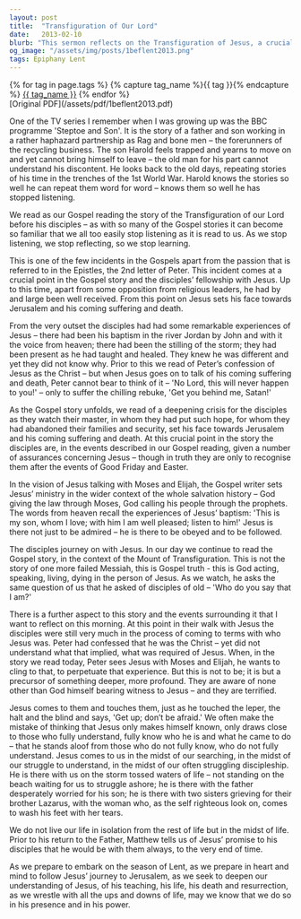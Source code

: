 ```yaml
---
layout: post
title:  "Transfiguration of Our Lord"
date:   2013-02-10
blurb: "This sermon reflects on the Transfiguration of Jesus, a crucial point in the Gospel story. It emphasizes the importance of listening, reflecting, and learning from the Gospel stories. The sermon also discusses the disciples' struggle to understand Jesus' identity and mission, and encourages believers to continue seeking understanding in the midst of life's struggles, with the assurance of Jesus' presence and power."
og_image: "/assets/img/posts/1beflent2013.png"
tags: Epiphany Lent
---    
```

<div class="tag-pills">
  {% for tag in page.tags %}
    {% capture tag_name %}{{ tag }}{% endcapture %}
    <a href="{{ site.baseurl }}/tag/{{ tag_name }}" class="tag-pill">{{ tag_name }}</a>
  {% endfor %}
</div>
[Original PDF](/assets/pdf/1beflent2013.pdf)

One of the TV series I remember when I was growing up was the BBC programme 'Steptoe and Son'. It is the story of a father and son working in a rather haphazard partnership as Rag and bone men – the forerunners of the recycling business. The son Harold feels trapped and yearns to move on and yet cannot bring himself to leave – the old man for his part cannot understand his discontent. He looks back to the old days, repeating stories of his time in the trenches of the 1st World War. Harold knows the stories so well he can repeat them word for word – knows them so well he has stopped listening.

We read as our Gospel reading the story of the Transfiguration of our Lord before his disciples – as with so many of the Gospel stories it can become so familiar that we all too easily stop listening as it is read to us. As we stop listening, we stop reflecting, so we stop learning.

This is one of the few incidents in the Gospels apart from the passion that is referred to in the Epistles, the 2nd letter of Peter. This incident comes at a crucial point in the Gospel story and the disciples’ fellowship with Jesus. Up to this time, apart from some opposition from religious leaders, he had by and large been well received. From this point on Jesus sets his face towards Jerusalem and his coming suffering and death.

From the very outset the disciples had had some remarkable experiences of Jesus – there had been his baptism in the river Jordan by John and with it the voice from heaven; there had been the stilling of the storm; they had been present as he had taught and healed. They knew he was different and yet they did not know why. Prior to this we read of Peter’s confession of Jesus as the Christ – but when Jesus goes on to talk of his coming suffering and death, Peter cannot bear to think of it – 'No Lord, this will never happen to you!' – only to suffer the chilling rebuke, 'Get you behind me, Satan!'

As the Gospel story unfolds, we read of a deepening crisis for the disciples as they watch their master, in whom they had put such hope, for whom they had abandoned their families and security, set his face towards Jerusalem and his coming suffering and death. At this crucial point in the story the disciples are, in the events described in our Gospel reading, given a number of assurances concerning Jesus – though in truth they are only to recognise them after the events of Good Friday and Easter.

In the vision of Jesus talking with Moses and Elijah, the Gospel writer sets Jesus’ ministry in the wider context of the whole salvation history – God giving the law through Moses, God calling his people through the prophets. The words from heaven recall the experiences of Jesus’ baptism: 'This is my son, whom I love; with him I am well pleased; listen to him!' Jesus is there not just to be admired – he is there to be obeyed and to be followed.

The disciples journey on with Jesus. In our day we continue to read the Gospel story, in the context of the Mount of Transfiguration. This is not the story of one more failed Messiah, this is Gospel truth - this is God acting, speaking, living, dying in the person of Jesus. As we watch, he asks the same question of us that he asked of disciples of old – 'Who do you say that I am?'

There is a further aspect to this story and the events surrounding it that I want to reflect on this morning. At this point in their walk with Jesus the disciples were still very much in the process of coming to terms with who Jesus was. Peter had confessed that he was the Christ – yet did not understand what that implied, what was required of Jesus. When, in the story we read today, Peter sees Jesus with Moses and Elijah, he wants to cling to that, to perpetuate that experience. But this is not to be; it is but a precursor of something deeper, more profound. They are aware of none other than God himself bearing witness to Jesus – and they are terrified.

Jesus comes to them and touches them, just as he touched the leper, the halt and the blind and says, 'Get up; don’t be afraid.' We often make the mistake of thinking that Jesus only makes himself known, only draws close to those who fully understand, fully know who he is and what he came to do – that he stands aloof from those who do not fully know, who do not fully understand. Jesus comes to us in the midst of our searching, in the midst of our struggle to understand, in the midst of our often struggling discipleship. He is there with us on the storm tossed waters of life – not standing on the beach waiting for us to struggle ashore; he is there with the father desperately worried for his son; he is there with two sisters grieving for their brother Lazarus, with the woman who, as the self righteous look on, comes to wash his feet with her tears.

We do not live our life in isolation from the rest of life but in the midst of life. Prior to his return to the Father, Matthew tells us of Jesus’ promise to his disciples that he would be with them always, to the very end of time.

As we prepare to embark on the season of Lent, as we prepare in heart and mind to follow Jesus’ journey to Jerusalem, as we seek to deepen our understanding of Jesus, of his teaching, his life, his death and resurrection, as we wrestle with all the ups and downs of life, may we know that we do so in his presence and in his power.
